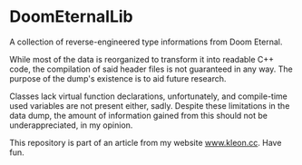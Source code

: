 # DoomEternalLib
A collection of reverse-engineered type informations from Doom Eternal.

While most of the data is reorganized to transform it into readable C++ code, the compilation of said header files is not guaranteed in any way. The purpose of the dump's existence is to aid future research.

Classes lack virtual function declarations, unfortunately, and compile-time used variables are not present either, sadly. Despite these limitations in the data dump, the amount of information gained from this should not be underappreciated, in my opinion.

This repository is part of an article from my website www.kleon.cc.
Have fun. 